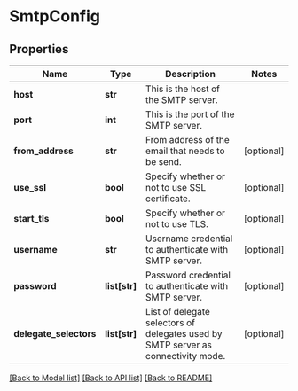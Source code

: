 # SmtpConfig

## Properties
Name | Type | Description | Notes
------------ | ------------- | ------------- | -------------
**host** | **str** | This is the host of the SMTP server. | 
**port** | **int** | This is the port of the SMTP server. | 
**from_address** | **str** | From address of the email that needs to be send. | [optional] 
**use_ssl** | **bool** | Specify whether or not to use SSL certificate. | [optional] 
**start_tls** | **bool** | Specify whether or not to use TLS. | [optional] 
**username** | **str** | Username credential to authenticate with SMTP server. | [optional] 
**password** | **list[str]** | Password credential to authenticate with SMTP server. | [optional] 
**delegate_selectors** | **list[str]** | List of delegate selectors of delegates used by SMTP server as connectivity mode. | [optional] 

[[Back to Model list]](../README.md#documentation-for-models) [[Back to API list]](../README.md#documentation-for-api-endpoints) [[Back to README]](../README.md)

